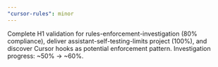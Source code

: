 ```yaml
---
"cursor-rules": minor
---
```


Complete H1 validation for rules-enforcement-investigation (80% compliance), deliver assistant-self-testing-limits project (100%), and discover Cursor hooks as potential enforcement pattern. Investigation progress: ~50% → ~60%.

